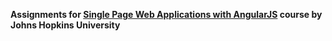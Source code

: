 **Assignments for [Single Page Web Applications with AngularJS](https://www.coursera.org/learn/single-page-web-apps-with-angularjs) course by Johns Hopkins University**

